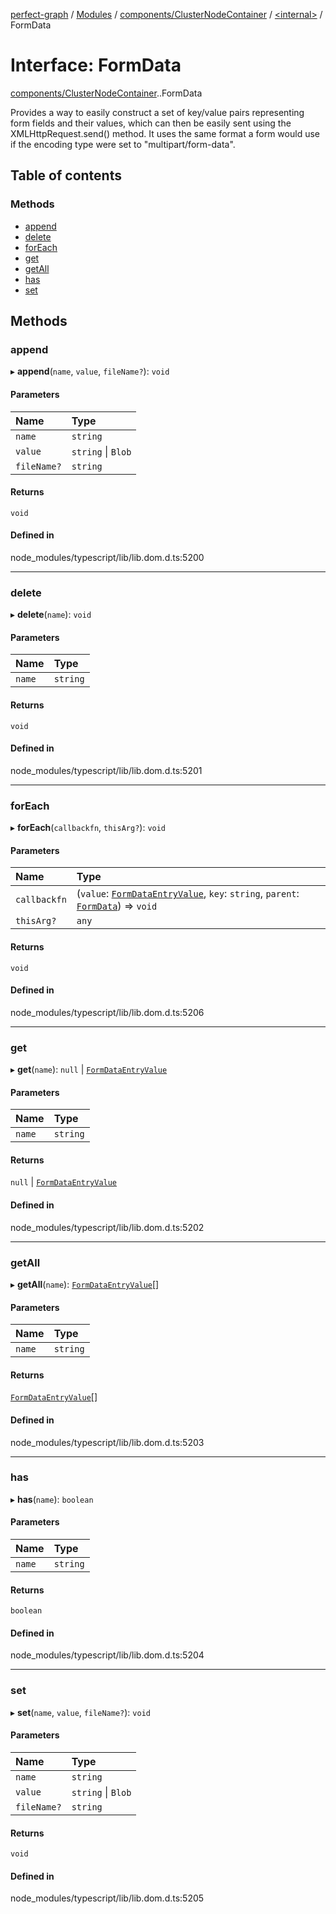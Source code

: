 [perfect-graph](../README.md) / [Modules](../modules.md) / [components/ClusterNodeContainer](../modules/components_ClusterNodeContainer.md) / [<internal\>](../modules/components_ClusterNodeContainer._internal_.md) / FormData

# Interface: FormData

[components/ClusterNodeContainer](../modules/components_ClusterNodeContainer.md).[<internal>](../modules/components_ClusterNodeContainer._internal_.md).FormData

Provides a way to easily construct a set of key/value pairs representing form fields and their values, which can then be easily sent using the XMLHttpRequest.send() method. It uses the same format a form would use if the encoding type were set to "multipart/form-data".

## Table of contents

### Methods

- [append](components_ClusterNodeContainer._internal_.FormData.md#append)
- [delete](components_ClusterNodeContainer._internal_.FormData.md#delete)
- [forEach](components_ClusterNodeContainer._internal_.FormData.md#foreach)
- [get](components_ClusterNodeContainer._internal_.FormData.md#get)
- [getAll](components_ClusterNodeContainer._internal_.FormData.md#getall)
- [has](components_ClusterNodeContainer._internal_.FormData.md#has)
- [set](components_ClusterNodeContainer._internal_.FormData.md#set)

## Methods

### append

▸ **append**(`name`, `value`, `fileName?`): `void`

#### Parameters

| Name | Type |
| :------ | :------ |
| `name` | `string` |
| `value` | `string` \| `Blob` |
| `fileName?` | `string` |

#### Returns

`void`

#### Defined in

node_modules/typescript/lib/lib.dom.d.ts:5200

___

### delete

▸ **delete**(`name`): `void`

#### Parameters

| Name | Type |
| :------ | :------ |
| `name` | `string` |

#### Returns

`void`

#### Defined in

node_modules/typescript/lib/lib.dom.d.ts:5201

___

### forEach

▸ **forEach**(`callbackfn`, `thisArg?`): `void`

#### Parameters

| Name | Type |
| :------ | :------ |
| `callbackfn` | (`value`: [`FormDataEntryValue`](../modules/components_ClusterNodeContainer._internal_.md#formdataentryvalue), `key`: `string`, `parent`: [`FormData`](../modules/components_ClusterNodeContainer._internal_.md#formdata)) => `void` |
| `thisArg?` | `any` |

#### Returns

`void`

#### Defined in

node_modules/typescript/lib/lib.dom.d.ts:5206

___

### get

▸ **get**(`name`): ``null`` \| [`FormDataEntryValue`](../modules/components_ClusterNodeContainer._internal_.md#formdataentryvalue)

#### Parameters

| Name | Type |
| :------ | :------ |
| `name` | `string` |

#### Returns

``null`` \| [`FormDataEntryValue`](../modules/components_ClusterNodeContainer._internal_.md#formdataentryvalue)

#### Defined in

node_modules/typescript/lib/lib.dom.d.ts:5202

___

### getAll

▸ **getAll**(`name`): [`FormDataEntryValue`](../modules/components_ClusterNodeContainer._internal_.md#formdataentryvalue)[]

#### Parameters

| Name | Type |
| :------ | :------ |
| `name` | `string` |

#### Returns

[`FormDataEntryValue`](../modules/components_ClusterNodeContainer._internal_.md#formdataentryvalue)[]

#### Defined in

node_modules/typescript/lib/lib.dom.d.ts:5203

___

### has

▸ **has**(`name`): `boolean`

#### Parameters

| Name | Type |
| :------ | :------ |
| `name` | `string` |

#### Returns

`boolean`

#### Defined in

node_modules/typescript/lib/lib.dom.d.ts:5204

___

### set

▸ **set**(`name`, `value`, `fileName?`): `void`

#### Parameters

| Name | Type |
| :------ | :------ |
| `name` | `string` |
| `value` | `string` \| `Blob` |
| `fileName?` | `string` |

#### Returns

`void`

#### Defined in

node_modules/typescript/lib/lib.dom.d.ts:5205
